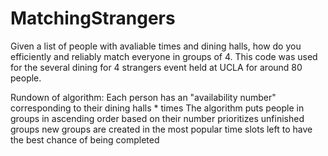 # MatchingStrangers
Given a list of people with avaliable times and dining halls, how do you efficiently and reliably match everyone in groups of 4.
This code was used for the several dining for 4 strangers event held at UCLA for around 80 people.

Rundown of algorithm:
Each person has an "availability number" corresponding to their dining halls * times
The algorithm puts people in groups in ascending order based on their number
  prioritizes unfinished groups
  new groups are created in the most popular time slots left to have the best chance of being completed
